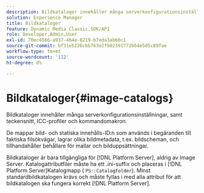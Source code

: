 ```yaml
---
description: Bildkataloger innehåller många serverkonfigurationsinställningar, samt teckensnitt, ICC-profiler och kommandomakron.
solution: Experience Manager
title: Bildkataloger
feature: Dynamic Media Classic,SDK/API
role: Developer,Admin,User
exl-id: 70ec4566-a937-464e-8219-b7eda3ab66c1
source-git-commit: bf31e5226cbb763e2fb82391772b64e5d5c89fae
workflow-type: tm+mt
source-wordcount: '112'
ht-degree: 0%

---
```


# Bildkataloger{#image-catalogs}

Bildkataloger innehåller många serverkonfigurationsinställningar, samt teckensnitt, ICC-profiler och kommandomakron.

De mappar bild- och statiska innehålls-ID:n som används i begäranden till faktiska filsökvägar, lagrar olika bildmetadata, t.ex. bildscheman, och tillhandahåller behållare för mallar och bilduppsättningar.

Bildkataloger är bara tillgängliga för [!DNL Platform Server], aldrig av Image Server. Katalogattributfiler måste ha ett .ini-suffix och placeras i [!DNL Platform Server]Katalogmapp ( `PS::CatalogFolder`). Minst standardbildkatalogen krävs och måste fyllas i med alla attribut för att bildkatalogen ska fungera korrekt [!DNL Platform Server].

